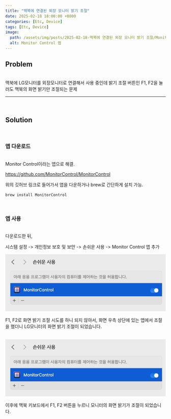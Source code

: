 ```yaml
---
title: "맥북에 연결된 외장 모니터 밝기 조절"
date: 2025-02-18 18:00:00 +0800
categories: [Etc, Device]
tags: [Etc, Device]
image:
  path: /assets/img/posts/2025-02-18-맥북에 연결된 외장 모니터 밝기 조절/Monitor Control App.png
  alt: Monitor Control 앱
---
```


## Problem

<br>
맥북에 LG모니터를 외장모니터로 연결해서 사용 중인데 밝기 조절 버튼인 F1, F2을 눌러도 맥북의 화면 밝기만 조절되는 문제
<hr>
<br>


## Solution

<br>

### 앱 다운로드

<br>
Monitor Control이라는 앱으로 해결.

<https://github.com/MonitorControl/MonitorControl>

위의 깃허브 링크로 들어가서 앱을 다운하거나 brew로 간단하게 설치 가능.
    
    brew install MonitorControl

<br>

### 앱 사용

<br>
다운로드한 뒤,

시스템 설정 -> 개인정보 보호 및 보안 -> 손쉬운 사용 -> Monitor Control 앱 추가
<br>

<img src="/assets/img/posts/2025-02-18-맥북에 연결된 외장 모니터 밝기 조절/손쉬운 사용.png" alt="손쉬운 사용">

F1, F2로 화면 밝기 조절 시도를 하니 되지 않아서, 화면 우측 상단에 있는 앱에서 조절을 했더니 LG모니터의 화면 밝기 조절이 되었습니다.
<br>
<br>

<img src="/assets/img/posts/2025-02-18-맥북에 연결된 외장 모니터 밝기 조절/손쉬운 사용.png" alt="손쉬운 사용">

이후에 맥북 키보드에서 F1, F2 버튼을 누르니 모니터의 화면 밝기가 조절이 되었습니다.
